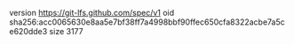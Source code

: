 version https://git-lfs.github.com/spec/v1
oid sha256:acc0065630e8aa5e7bf38ff7a4998bbf90ffec650cfa8322acbe7a5ce620dde3
size 3177
